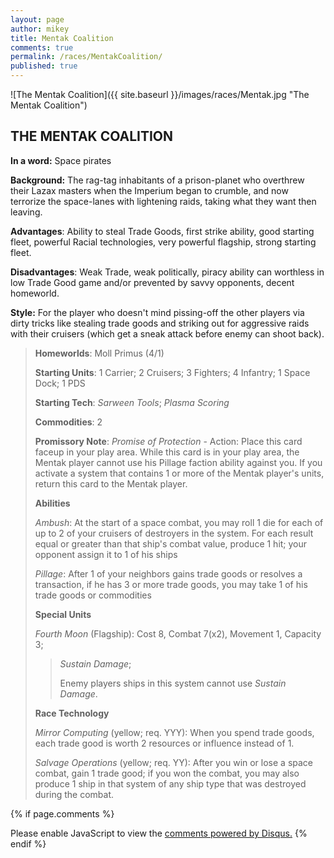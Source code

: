 ```yaml
---
layout: page
author: mikey
title: Mentak Coalition
comments: true
permalink: /races/MentakCoalition/
published: true
---
```


![The Mentak Coalition]({{ site.baseurl }}/images/races/Mentak.jpg "The Mentak Coalition")

## THE MENTAK COALITION

**In a word:** Space pirates

**Background:** The rag-tag inhabitants of a prison-planet who overthrew their Lazax masters when the Imperium began to crumble, and now terrorize the space-lanes with lightening raids, taking what they want then leaving.

**Advantages**: Ability to steal Trade Goods, first strike ability, good starting fleet, powerful Racial technologies, very powerful flagship, strong starting fleet.

**Disadvantages**: Weak Trade, weak politically, piracy ability can worthless in low Trade Good game and/or prevented by savvy opponents, decent homeworld.

**Style:** For the player who doesn't mind pissing-off the other players via dirty tricks like stealing trade goods and striking out for aggressive raids with their cruisers (which get a sneak attack before enemy can shoot back).

>**Homeworlds**: Moll Primus (4/1)
>
>**Starting Units**: 1 Carrier; 2 Cruisers; 3 Fighters; 4 Infantry; 1 Space Dock; 1 PDS
>
>**Starting Tech**: _Sarween Tools_; _Plasma Scoring_ 
>
>**Commodities**: 2
>
>**Promissory Note**: _Promise of Protection_ - Action: Place this card faceup in your play area. While this card is in your play area, the Mentak player cannot use his Pillage faction ability against you. If you activate a system that contains 1 or more of the Mentak player's units, return this card to the Mentak player. 
>
>**Abilities**
>
>_Ambush_: At the start of a space combat, you may roll 1 die for each of up to 2 of your cruisers of destroyers in the system. For each result equal or greater than that ship's combat value, produce 1 hit; your opponent  assign it to 1 of his ships
>
>_Pillage_: After 1 of your neighbors gains trade goods or resolves a transaction, if he has 3 or more trade goods, you may take 1 of his trade goods or commodities 
>
>**Special Units**
>
>_Fourth Moon_ (Flagship): Cost 8, Combat 7(x2), Movement 1, Capacity 3; 
>>_Sustain Damage_; 
>>
>>Enemy players ships in this system cannot use _Sustain Damage_. 
>
>**Race Technology**
>
>_Mirror Computing_ (yellow; req. YYY): When you spend trade goods, each trade good is worth 2 resources or influence instead of 1. 
>
>_Salvage Operations_ (yellow; req. YY): After you win or lose a space combat, gain 1 trade good; if you won the combat, you may also produce 1 ship in that system of any ship type that was destroyed during the combat. 

{% if page.comments %}
<div id="disqus_thread"></div>
<script>

/**
*  RECOMMENDED CONFIGURATION VARIABLES: EDIT AND UNCOMMENT THE SECTION BELOW TO INSERT DYNAMIC VALUES FROM YOUR PLATFORM OR CMS.
*  LEARN WHY DEFINING THESE VARIABLES IS IMPORTANT: https://disqus.com/admin/universalcode/#configuration-variables*/
/*
var disqus_config = function () {
this.page.url = PAGE_URL;  // Replace PAGE_URL with your page's canonical URL variable
this.page.identifier = PAGE_IDENTIFIER; // Replace PAGE_IDENTIFIER with your page's unique identifier variable
};
*/
(function() { // DON'T EDIT BELOW THIS LINE
var d = document, s = d.createElement('script');
s.src = 'https://mikeymischief-github-io.disqus.com/embed.js';
s.setAttribute('data-timestamp', +new Date());
(d.head || d.body).appendChild(s);
})();
</script>
<noscript>Please enable JavaScript to view the <a href="https://disqus.com/?ref_noscript">comments powered by Disqus.</a></noscript>
<script id="dsq-count-scr" src="//mikeymischief-github-io.disqus.com/count.js" async></script>                            
{% endif %}
